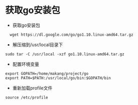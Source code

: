 # 获取go安装包
-  获取go安装包

```
  wget https://dl.google.com/go/go1.10.linux-amd64.tar.gz
```

-  解压缩到/usr/local目录下

```
sudo tar -C /usr/local -xzf go1.10.linux-amd64.tar.gz
```

-  配置环境变量

```
export GOPATH=/home/makang/project/go
export PATH=$PATH:/usr/local/go/bin:$GOPATH/bin
```

-  重新加载profile文件

```
source /etc/profile 
```
